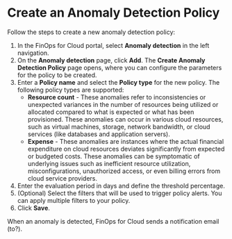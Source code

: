 # Create an Anomaly Detection Policy

Follow the steps to create a new anomaly detection policy:

1. In the FinOps for Cloud portal, select **Anomaly detection** in the left navigation.
2. On the **Anomaly detection** page, click **Add**. The **Create Anomaly Detection Policy** page opens, where you can configure the parameters for the policy to be created.
3. Enter a **Policy name** and select the **Policy type** for the new policy. The following policy types are supported:
   * **Resource count** - These anomalies refer to inconsistencies or unexpected variances in the number of resources being utilized or allocated compared to what is expected or what has been provisioned. These anomalies can occur in various cloud resources, such as virtual machines, storage, network bandwidth, or cloud services (like databases and application servers).&#x20;
   * **Expense** - These anomalies are instances where the actual financial expenditure on cloud resources deviates significantly from expected or budgeted costs. These anomalies can be symptomatic of underlying issues such as inefficient resource utilization, misconfigurations, unauthorized access, or even billing errors from cloud service providers.
4. Enter the evaluation period in days and define the threshold percentage.
5. (Optional) Select the filters that will be used to trigger policy alerts. You can apply multiple filters to your policy.&#x20;
6. Click **Save**.

When an anomaly is detected, FinOps for Cloud sends a notification email (to?).
